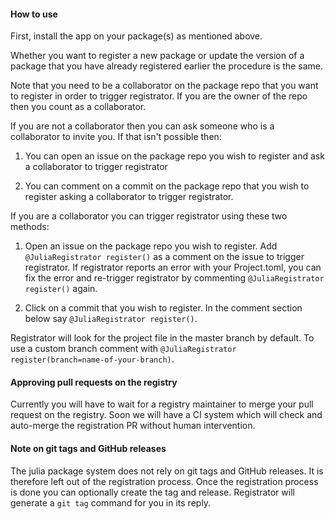 #### How to use

First, install the app on your package(s) as mentioned above.

Whether you want to register a new package or update the version of a package that you have already registered earlier the procedure is the same.

Note that you need to be a collaborator on the package repo that you want to register in order to trigger registrator. If you are the owner of the repo then you count as a collaborator.

If you are not a collaborator then you can ask someone who is a collaborator to invite you. If that isn't possible then:

1) You can open an issue on the package repo you wish to register and ask a collaborator to trigger registrator

2) You can comment on a commit on the package repo that you wish to register asking a collaborator to trigger registrator.

If you are a collaborator you can trigger registrator using these two methods:

1) Open an issue on the package repo you wish to register. Add ` @JuliaRegistrator register() ` as a comment on the issue to trigger registrator. If registrator reports an error with your Project.toml, you can fix the error and re-trigger registrator by commenting ` @JuliaRegistrator register() ` again.

2) Click on a commit that you wish to register. In the comment section below say ` @JuliaRegistrator register() `.

Registrator will look for the project file in the master branch by default. To use a custom branch comment with ` @JuliaRegistrator register(branch=name-of-your-branch) `.

#### Approving pull requests on the registry

Currently you will have to wait for a registry maintainer to merge your pull request on the registry. Soon we will have a CI system which will check and auto-merge the registration PR without human intervention.

#### Note on git tags and GitHub releases

The julia package system does not rely on git tags and GitHub releases. It is therefore left out of the registration process. Once the registration process is done you can optionally create the tag and release. Registrator will generate a `git tag` command for you in its reply.
